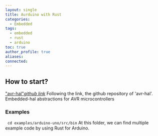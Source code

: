```yaml
---
layout: single
title: Aurduino with Rust
categories:
  - Embedded
tags:
  - embedded
  - rust
  - arduino
toc: true
author_profile: true
aliases: 
connected:
---
```

## How to start?
["avr-hal"_github link_](https://github.com/Rahix/avr-hal)
Following the link, the github repository of 'avr-hal'. Embedded-hal abstractions for AVR microcontrollers

### Examples
` cd examples/arduino-uno/src/bin`
At this folder, we can find multiple example code by using Rust for Arduino.

